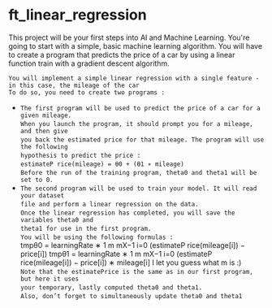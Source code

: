 # ft_linear_regression
This project will be your first steps into AI and Machine Learning.
You're going to start with a simple, basic machine learning algorithm.
You will have to create a program that predicts the price of a car by using a linear function train with a gradient descent algorithm.

`You will implement a simple linear regression with a single feature - in this case, the mileage of the car`  <br />
`To do so, you need to create two programs :`  <br />
* `The first program will be used to predict the price of a car for a given mileage.` <br />
`When you launch the program, it should prompt you for a mileage, and then give`  <br />
`you back the estimated price for that mileage. The program will use the following`  <br />
`hypothesis to predict the price : ` <br />
`estimateP rice(mileage) = θ0 + (θ1 ∗ mileage) ` <br /> 
`Before the run of the training program, theta0 and theta1 will be set to 0. ` <br />
* `The second program will be used to train your model. It will read your dataset`  <br />
`file and perform a linear regression on the data. ` <br />
`Once the linear regression has completed, you will save the variables theta0 and`  <br />
`theta1 for use in the first program. ` <br />
`You will be using the following formulas : ` <br />
tmpθ0 = learningRate ∗
1
m
mX−1
i=0
(estimateP rice(mileage[i]) − price[i])
tmpθ1 = learningRate ∗
1
m
mX−1
i=0
(estimateP rice(mileage[i]) − price[i]) ∗ mileage[i]
I let you guess what m is :) <br />
`Note that the estimatePrice is the same as in our first program, but here it uses` <br />
`your temporary, lastly computed theta0 and theta1.` <br />
`Also, don’t forget to simultaneously update theta0 and theta1` <br />

